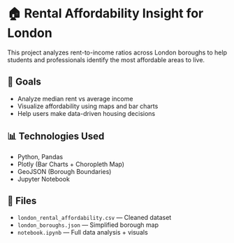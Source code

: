 
# 🏠 Rental Affordability Insight for London

This project analyzes rent-to-income ratios across London boroughs to help students and professionals identify the most affordable areas to live.

## 📌 Goals
- Analyze median rent vs average income
- Visualize affordability using maps and bar charts
- Help users make data-driven housing decisions

## 📊 Technologies Used
- Python, Pandas
- Plotly (Bar Charts + Choropleth Map)
- GeoJSON (Borough Boundaries)
- Jupyter Notebook

## 📂 Files
- `london_rental_affordability.csv` — Cleaned dataset
- `london_boroughs.json` — Simplified borough map
- `notebook.ipynb` — Full data analysis + visuals
